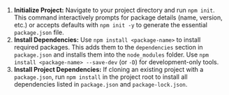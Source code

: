 1.  **Initialize Project:** Navigate to your project directory and run `npm init`. This command interactively prompts for package details (name, version, etc.) or accepts defaults with `npm init -y` to generate the essential `package.json` file.
2.  **Install Dependencies:** Use `npm install <package-name>` to install required packages. This adds them to the `dependencies` section in `package.json` and installs them into the `node_modules` folder. Use `npm install <package-name> --save-dev` (or `-D`) for development-only tools.
3.  **Install Project Dependencies:** If cloning an existing project with a `package.json`, run `npm install` in the project root to install all dependencies listed in `package.json` and `package-lock.json`.
